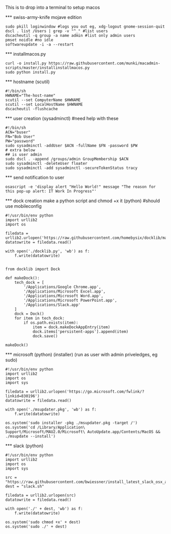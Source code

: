 This is to drop into a terminal to setup macos

*** swiss-army-knife mojave edition
```
sudo pkill loginwindow #logs you out eg, xdg-logout gnome-session-quit
dscl . list /Users | grep -v "^_" #list users
dscacheutil -q group -a name admin #list only admin users
pmset noidle #no idle
softwareupdate -i -a --restart
```

*** installmacos.py
```
curl -o install.py https://raw.githubusercontent.com/munki/macadmin-scripts/master/installinstallmacos.py
sudo python install.py
```

*** hostname (scutil)
```
#!/bin/sh
HWNAME="The-host-name"
scutil --set ComputerName $HWNAME
scutil --set LocalHostName $HWNAME
dscacheutil -flushcache
```

*** user creation (sysadminctl) #need help with these
```
#!/bin/sh
ACN="buser"
FN="Bob User"
PW="password"
sudo sysadminctl -addUser $ACN -fullName $FN -password $PW
# extra below
## is user admin
sudo dscl . -append /groups/admin GroupMembership $ACN
sudo sysadminctl -deleteUser floater
sudo sysadminctl -add sysadminctl -secureTokenStatus tracy
```

*** send notification to user
```
osascript -e 'display alert "Hello World!" message "The reason for this pop-up alert: IT Work In Progress"'
```

*** dock creation make a python script and chmod +x it (python) #should use mobileconfig
```
#!/usr/bin/env python
import urllib2
import os

filedata = urllib2.urlopen('https://raw.githubusercontent.com/homebysix/docklib/master/docklib.py')
datatowrite = filedata.read()

with open('./docklib.py', 'wb') as f:
    f.write(datatowrite)


from docklib import Dock 

def makeDock():
    tech_dock = [ 
        '/Applications/Google Chrome.app',
        '/Applications/Microsoft Excel.app', 
        '/Applications/Microsoft Word.app', 
        '/Applications/Microsoft PowerPoint.app', 
        '/Applications/Slack.app' 
    ] 
    dock = Dock() 
    for item in tech_dock: 
        if os.path.exists(item): 
            item = dock.makeDockAppEntry(item) 
            dock.items['persistent-apps'].append(item) 
            dock.save() 

makeDock()
```

*** microsoft (python) (installer) (run as user with admin priveledges, eg sudo)
```
#!/usr/bin/env python
import urllib2
import os
import sys

filedata = urllib2.urlopen('https://go.microsoft.com/fwlink/?linkid=830196')
datatowrite = filedata.read()

with open('./msupdater.pkg', 'wb') as f:
    f.write(datatowrite)

os.system('sudo installer -pkg ./msupdater.pkg -target /')
os.system('cd /Library/Application\ Support/Microsoft/MAU2.0/Microsoft\ AutoUpdate.app/Contents/MacOS && ./msupdate --install')
```

*** slack (python)
```
#!/usr/bin/env python
import urllib2
import os
import sys

src = "https://raw.githubusercontent.com/bwiessner/install_latest_slack_osx_app/master/install_latest_slack_osx_app.sh"
dest = "slack.sh"

filedata = urllib2.urlopen(src)
datatowrite = filedata.read()

with open('./' + dest, 'wb') as f:
    f.write(datatowrite)
    
os.system('sudo chmod +x' + dest)
os.system('sudo ./' + dest)

```
